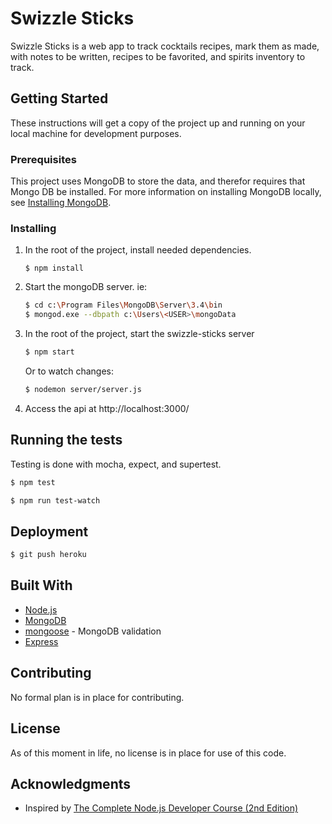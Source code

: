 # Swizzle Sticks

Swizzle Sticks is a web app to track cocktails recipes, mark them as made, with notes to be written, recipes to be favorited, and spirits inventory to track.

## Getting Started

These instructions will get a copy of the project up and running on your local machine for development purposes.

### Prerequisites

This project uses MongoDB to store the data, and therefor requires that Mongo DB be installed. For more information on installing MongoDB locally, see [Installing MongoDB](https://docs.mongodb.com/manual/installation/#tutorial-installation).

### Installing

1. In the root of the project, install needed dependencies.

    `$ npm install`

1. Start the mongoDB server. ie:

    ```bash
    $ cd c:\Program Files\MongoDB\Server\3.4\bin
    $ mongod.exe --dbpath c:\Users\<USER>\mongoData
    ```

1. In the root of the project, start the swizzle-sticks server

    ```bash
    $ npm start
    ```
    Or to watch changes:
    ```bash
    $ nodemon server/server.js
    ```

1. Access the api at http://localhost:3000/

## Running the tests

Testing is done with mocha, expect, and supertest.

```bash
$ npm test
```

```bash
$ npm run test-watch
```


## Deployment

```bash
$ git push heroku
```

## Built With

- [Node.js](https://nodejs.org/en/)
- [MongoDB](https://www.mongodb.com/)
- [mongoose](http://mongoosejs.com/) - MongoDB validation
- [Express](https://expressjs.com/)

## Contributing

No formal plan is in place for contributing.

## License

As of this moment in life, no license is in place for use of this code.

## Acknowledgments

- Inspired by [The Complete Node.js Developer Course (2nd Edition)](https://www.udemy.com/the-complete-nodejs-developer-course-2/learn/v4/overview)
